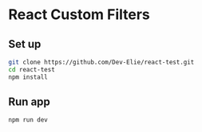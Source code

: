 # React Custom Filters

## Set up
```bash
git clone https://github.com/Dev-Elie/react-test.git
cd react-test
npm install
```
## Run app
```bash
npm run dev
```
